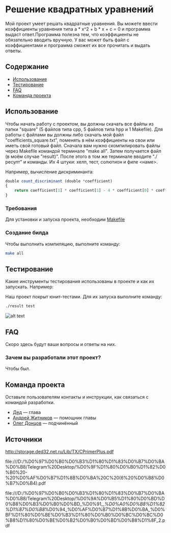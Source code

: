 # Решение квадратных уравнений
Мой проект умеет решать квадратные уравнения. Вы можете ввести коэффициенты уравнения типа a * x^2 + b * x + c  = 0 и программа выдаст ответ.Программа полезна тем, что коэффициенты не обязательно вводить вручную. У вас может быть файл с коэффициентами и программа сможет их все прочитать и выдать ответы.

## Содержание
- [Использование](#использование)
- [Тестирование](#тестирование)
- [FAQ](#FAQ)
- [Команда проекта](#команда-проекта)


## Использование
Чтобы начать работу с проектом, вы должны скачать все файлы из папки "square" (5 файлов типа cpp, 5 файлов типа hpp и 1 Makefile). Для работы с файлами вы должны либо скачать мой файл "coefficients_square.txt", поменять в нём коэффициенты на свои или иметь свой готовый файл. Сначала вам нужно скомпилировать файлы через Makefile командой терминале  "make all". Затем получается файл (в моём случае "result)". После этого в том же терминале вводите "./ресулт" и команды. Их 4 штуки: хелп, тест, солютион и филе <наме>. 


Например, вычисление дискриминанта:
```typescript
double count_discriminant (double *coefficient) 
{
    return coefficient[1] * coefficient[1] - 4 * coefficient[0] * coefficient[2];
}
```

### Требования
Для установки и запуска проекта, необходим [Makefile](https://sourceforge.net/projects/makefilecreator/)


### Создание билда
Чтобы выполнить компиляцию, выполните команду: 
```sh
make all
```

## Тестирование
Какие инструменты тестирования использованы в проекте и как их запускать. Например:

Наш проект покрыт юнит-тестами. Для их запуска выполните команду:
```sh
./result test
```
![alt text](image.png)


## FAQ 
Скоро здесь будут ваши вопросы и ответы на них.


### Зачем вы разработали этот проект?
Чтобы был.


## Команда проекта
Оставьте пользователям контакты и инструкции, как связаться с командой разработки.

- [Дед](https://t.me/ded_32) — глава
- [Андрей Житников](https://t.me/azhkov) — помощник главы
- [Олег Донцов](https://t.me/olleeg06) — подчинённый 

## Источники
http://storage.ded32.net.ru/Lib/TX/CPrimerPlus.pdf

file:///D:/%D0%97%D0%B0%D0%B3%D1%80%D1%83%D0%B7%D0%BA%D0%B8/Telegram%20Desktop/%D0%9F%D1%80%D0%B0%D1%82%D0%B0%20-%20%D0%AF%D0%B7%D1%8B%D0%BA%20C%20(6%20%D0%B8%D0%B7%D0%B4).pdf

file:///D:/%D0%97%D0%B0%D0%B3%D1%80%D1%83%D0%B7%D0%BA%D0%B8/Telegram%20Desktop/%D0%9A%D0%B5%D1%80%D0%BD%D0%B8%D0%B3%D0%B0%D0%BD_%D0%91_,_%D0%A0%D0%B8%D1%82%D1%87%D0%B8_%D0%94_%D0%AF%D0%B7%D1%8B%D0%BA_%D0%BF%D1%80%D0%BE%D0%B3%D1%80%D0%B0%D0%BC%D0%BC%D0%B8%D1%80%D0%BE%D0%B2%D0%B0%D0%BD%D0%B8%D1%8F_2.pdf